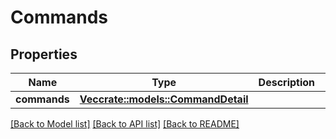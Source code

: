 # Commands

## Properties

Name | Type | Description | Notes
------------ | ------------- | ------------- | -------------
**commands** | [**Vec<crate::models::CommandDetail>**](CommandDetail.md) |  | 

[[Back to Model list]](../README.md#documentation-for-models) [[Back to API list]](../README.md#documentation-for-api-endpoints) [[Back to README]](../README.md)


